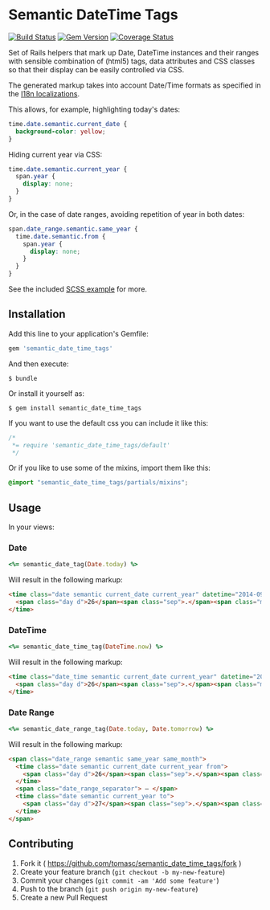 # Semantic DateTime Tags

[![Build Status](https://travis-ci.org/tomasc/semantic_date_time_tags.svg)](https://travis-ci.org/tomasc/semantic_date_time_tags) [![Gem Version](https://badge.fury.io/rb/semantic_date_time_tags.svg)](http://badge.fury.io/rb/semantic_date_time_tags) [![Coverage Status](https://img.shields.io/coveralls/tomasc/semantic_date_time_tags.svg)](https://coveralls.io/r/tomasc/semantic_date_time_tags)

Set of Rails helpers that mark up Date, DateTime instances and their ranges with sensible combination of (html5) tags, data attributes and CSS classes so that their display can be easily controlled via CSS.

The generated markup takes into account Date/Time formats as specified in the [I18n localizations](http://guides.rubyonrails.org/i18n.html#adding-date-time-formats).

This allows, for example, highlighting today's dates:

```css
time.date.semantic.current_date {
  background-color: yellow;
}
```

Hiding current year via CSS:

```css
time.date.semantic.current_year {
  span.year {
    display: none;
  }
}
```

Or, in the case of date ranges, avoiding repetition of year in both dates:

```css
span.date_range.semantic.same_year {
  time.date.semantic.from {
    span.year {
      display: none;
    }
  }
}
```

See the included [SCSS example](/lib/assets/stylesheets/semantic_date_time_tags.css.scss) for more.

## Installation

Add this line to your application's Gemfile:

```Ruby
gem 'semantic_date_time_tags'
```

And then execute:

```
$ bundle
```

Or install it yourself as:

```
$ gem install semantic_date_time_tags
```

If you want to use the default css you can include it like this:
```css
/*
 *= require 'semantic_date_time_tags/default'
 */
```

Or if you like to use some of the mixins, import them like this:

```scss
@import "semantic_date_time_tags/partials/mixins";
```

## Usage

In your views:

### Date

```Ruby
<%= semantic_date_tag(Date.today) %>
```

Will result in the following markup:

```HTML
<time class="date semantic current_date current_year" datetime="2014-09-26">
  <span class="day d">26</span><span class="sep">.</span><span class="month m">9</span><span class="sep">.</span><span class="year Y">2014</span>
</time>
```

### DateTime

```Ruby
<%= semantic_date_time_tag(DateTime.now) %>
```

Will result in the following markup:

```HTML
<time class="date_time semantic current_date current_year" datetime="2014-09-26T15:35:56+02:00">
  <span class="day d">26</span><span class="sep">.</span><span class="month m">9</span><span class="sep">.</span><span class="year Y">2014</span> <span class="hours H">15</span><span class="sep">:</span><span class="minutes M">35</span>
</time>
```

### Date Range

```Ruby
<%= semantic_date_range_tag(Date.today, Date.tomorrow) %>
```

Will result in the following markup:

```HTML
<span class="date_range semantic same_year same_month">
  <time class="date semantic current_date current_year from">
    <span class="day d">26</span><span class="sep">.</span><span class="month m">9</span><span class="sep">.</span><span class="year Y">2014</span>
  </time>
  <span class="date_range_separator"> – </span>
  <time class="date semantic current_year to">
    <span class="day d">27</span><span class="sep">.</span><span class="month m">9</span><span class="sep">.</span><span class="year Y">2014</span>
  </time>
</span>
```

## Contributing

1. Fork it ( https://github.com/tomasc/semantic_date_time_tags/fork )
2. Create your feature branch (`git checkout -b my-new-feature`)
3. Commit your changes (`git commit -am 'Add some feature'`)
4. Push to the branch (`git push origin my-new-feature`)
5. Create a new Pull Request
